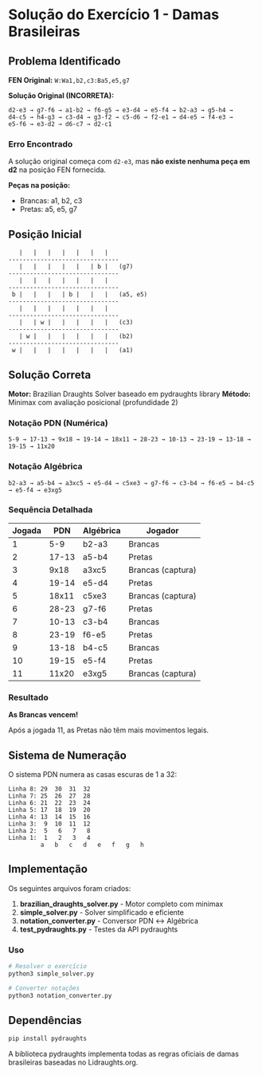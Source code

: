 # Solução do Exercício 1 - Damas Brasileiras

## Problema Identificado

**FEN Original:** `W:Wa1,b2,c3:Ba5,e5,g7`

**Solução Original (INCORRETA):**
```
d2-e3 → g7-f6 → a1-b2 → f6-g5 → e3-d4 → e5-f4 → b2-a3 → g5-h4 →
d4-c5 → h4-g3 → c3-d4 → g3-f2 → c5-d6 → f2-e1 → d4-e5 → f4-e3 →
e5-f6 → e3-d2 → d6-c7 → d2-c1
```

### Erro Encontrado

A solução original começa com `d2-e3`, mas **não existe nenhuma peça em d2** na posição FEN fornecida.

**Peças na posição:**
- Brancas: a1, b2, c3
- Pretas: a5, e5, g7

## Posição Inicial

```
   |   |   |   |   |   |   |
-------------------------------
   |   |   |   |   |   | b |   (g7)
-------------------------------
   |   |   |   |   |   |   |
-------------------------------
 b |   |   |   | b |   |   |   (a5, e5)
-------------------------------
   |   |   |   |   |   |   |
-------------------------------
   |   | w |   |   |   |   |   (c3)
-------------------------------
   | w |   |   |   |   |   |   (b2)
-------------------------------
 w |   |   |   |   |   |   |   (a1)
```

## Solução Correta

**Motor:** Brazilian Draughts Solver baseado em pydraughts library
**Método:** Minimax com avaliação posicional (profundidade 2)

### Notação PDN (Numérica)
```
5-9 → 17-13 → 9x18 → 19-14 → 18x11 → 28-23 → 10-13 → 23-19 → 13-18 → 19-15 → 11x20
```

### Notação Algébrica
```
b2-a3 → a5-b4 → a3xc5 → e5-d4 → c5xe3 → g7-f6 → c3-b4 → f6-e5 → b4-c5 → e5-f4 → e3xg5
```

### Sequência Detalhada

| Jogada | PDN    | Algébrica  | Jogador |
|--------|--------|------------|---------|
| 1      | 5-9    | b2-a3      | Brancas |
| 2      | 17-13  | a5-b4      | Pretas  |
| 3      | 9x18   | a3xc5      | Brancas (captura) |
| 4      | 19-14  | e5-d4      | Pretas  |
| 5      | 18x11  | c5xe3      | Brancas (captura) |
| 6      | 28-23  | g7-f6      | Pretas  |
| 7      | 10-13  | c3-b4      | Brancas |
| 8      | 23-19  | f6-e5      | Pretas  |
| 9      | 13-18  | b4-c5      | Brancas |
| 10     | 19-15  | e5-f4      | Pretas  |
| 11     | 11x20  | e3xg5      | Brancas (captura) |

### Resultado

**As Brancas vencem!**

Após a jogada 11, as Pretas não têm mais movimentos legais.

## Sistema de Numeração

O sistema PDN numera as casas escuras de 1 a 32:

```
Linha 8: 29  30  31  32
Linha 7: 25  26  27  28
Linha 6: 21  22  23  24
Linha 5: 17  18  19  20
Linha 4: 13  14  15  16
Linha 3:  9  10  11  12
Linha 2:  5   6   7   8
Linha 1:  1   2   3   4
         a   b   c   d   e   f   g   h
```

## Implementação

Os seguintes arquivos foram criados:

1. **brazilian_draughts_solver.py** - Motor completo com minimax
2. **simple_solver.py** - Solver simplificado e eficiente
3. **notation_converter.py** - Conversor PDN ↔ Algébrica
4. **test_pydraughts.py** - Testes da API pydraughts

### Uso

```bash
# Resolver o exercício
python3 simple_solver.py

# Converter notações
python3 notation_converter.py
```

## Dependências

```bash
pip install pydraughts
```

A biblioteca pydraughts implementa todas as regras oficiais de damas brasileiras baseadas no Lidraughts.org.
